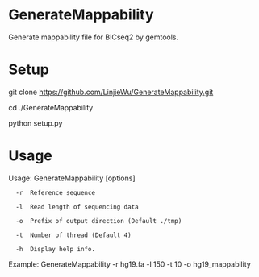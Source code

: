 # GenerateMappability
Generate mappability file for BICseq2 by gemtools.

# Setup
git clone https://github.com/LinjieWu/GenerateMappability.git

cd ./GenerateMappability

python setup.py

# Usage
Usage: GenerateMappability [options]

      -r  Reference sequence
      
      -l  Read length of sequencing data
      
      -o  Prefix of output direction (Default ./tmp)
      
      -t  Number of thread (Default 4)
      
      -h  Display help info.

Example: GenerateMappability -r hg19.fa -l 150 -t 10 -o hg19_mappability
